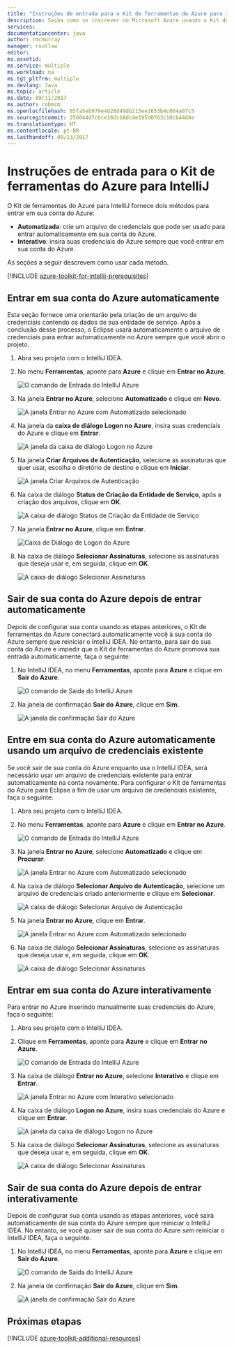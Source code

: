 ```yaml
---
title: "Instruções de entrada para o Kit de ferramentas do Azure para IntelliJ"
description: Saiba como se inscrever no Microsoft Azure usando o Kit de ferramentas do Azure para IntelliJ.
services: 
documentationcenter: java
author: rmcmurray
manager: routlaw
editor: 
ms.assetid: 
ms.service: multiple
ms.workload: na
ms.tgt_pltfrm: multiple
ms.devlang: Java
ms.topic: article
ms.date: 09/11/2017
ms.author: robmcm
ms.openlocfilehash: 85fa5eb979e4d28d49db215ee1653b4c064a87c5
ms.sourcegitcommit: 256044d7cbce16dcb8dc4e195d0f63c10cb44d4e
ms.translationtype: HT
ms.contentlocale: pt-BR
ms.lasthandoff: 09/13/2017
---
```

# <a name="sign-in-instructions-for-the-azure-toolkit-for-intellij"></a>Instruções de entrada para o Kit de ferramentas do Azure para IntelliJ

O Kit de ferramentas do Azure para IntelliJ fornece dois métodos para entrar em sua conta do Azure:

  * **Automatizada**: crie um arquivo de credenciais que pode ser usado para entrar automaticamente em sua conta do Azure.
  * **Interativo**: insira suas credenciais do Azure sempre que você entrar em sua conta do Azure.

As seções a seguir descrevem como usar cada método.

[!INCLUDE [azure-toolkit-for-intellij-prerequisites](../includes/azure-toolkit-for-intellij-prerequisites.md)]

## <a name="sign-in-to-your-azure-account-automatically"></a>Entrar em sua conta do Azure automaticamente

Esta seção fornece uma orientarão pela criação de um arquivo de credenciais contendo os dados de sua entidade de serviço. Após a conclusão desse processo, o Eclipse usará automaticamente o arquivo de credenciais para entrar automaticamente no Azure sempre que você abrir o projeto.

1. Abra seu projeto com o IntelliJ IDEA.

1. No menu **Ferramentas**, aponte para **Azure** e clique em **Entrar no Azure**.

   ![O comando de Entrada do IntelliJ Azure][A01]

1. Na janela **Entrar no Azure**, selecione **Automatizado** e clique em **Novo**.

   ![A janela Entrar no Azure com Automatizado selecionado][A02]

1. Na janela da **caixa de diálogo Logon no Azure**, insira suas credenciais do Azure e clique em **Entrar**.

   ![A janela da caixa de diálogo Logon no Azure][A03]

1. Na janela **Criar Arquivos de Autenticação**, selecione as assinaturas que quer usar, escolha o diretório de destino e clique em **Iniciar**.

   ![A janela Criar Arquivos de Autenticação][A04]

1. Na caixa de diálogo **Status de Criação da Entidade de Serviço**, após a criação dos arquivos, clique em **OK**.

   ![A caixa de diálogo Status de Criação da Entidade de Serviço][A05]

1. Na janela **Entrar no Azure**, clique em **Entrar**.

   ![Caixa de Diálogo de Logon do Azure][A06]

1. Na caixa de diálogo **Selecionar Assinaturas**, selecione as assinaturas que deseja usar e, em seguida, clique em **OK**.

   ![A caixa de diálogo Selecionar Assinaturas][A07]

## <a name="sign-out-of-your-azure-account-after-you-have-signed-in-automatically"></a>Sair de sua conta do Azure depois de entrar automaticamente

Depois de configurar sua conta usando as etapas anteriores, o Kit de ferramentas do Azure conectará automaticamente você à sua conta do Azure sempre que reiniciar o IntelliJ IDEA. No entanto, para sair de sua conta do Azure e impedir que o Kit de ferramentas do Azure promova sua entrada automaticamente, faça o seguinte:

1. No IntelliJ IDEA, no menu **Ferramentas**, aponte para **Azure** e clique em **Sair do Azure**.

   ![O comando de Saída do IntelliJ Azure][L01]

1. Na janela de confirmação **Sair do Azure**, clique em **Sim**.

   ![A janela de confirmação Sair do Azure][L03]

## <a name="sign-in-to-your-azure-account-automatically-by-using-an-existing-credentials-file"></a>Entre em sua conta do Azure automaticamente usando um arquivo de credenciais existente

Se você sair de sua conta do Azure enquanto usa o IntelliJ IDEA, será necessário usar um arquivo de credenciais existente para entrar automaticamente na conta novamente. Para configurar o Kit de ferramentas do Azure para Eclipse a fim de usar um arquivo de credenciais existente, faça o seguinte:

1. Abra seu projeto com o IntelliJ IDEA.

1. No menu **Ferramentas**, aponte para **Azure** e clique em **Entrar no Azure**.

   ![O comando de Entrada do IntelliJ Azure][A01]

1. Na janela **Entrar no Azure**, selecione **Automatizado** e clique em **Procurar**.

   ![A janela Entrar no Azure com Automatizado selecionado][A02]

1. Na caixa de diálogo **Selecionar Arquivo de Autenticação**, selecione um arquivo de credenciais criado anteriormente e clique em **Selecionar**.

   ![A caixa de diálogo Selecionar Arquivo de Autenticação][A08]

1. Na janela **Entrar no Azure**, clique em **Entrar**.

   ![A janela Entrar no Azure com Automatizado selecionado][A06]

1. Na caixa de diálogo **Selecionar Assinaturas**, selecione as assinaturas que deseja usar e, em seguida, clique em **OK**.

   ![A caixa de diálogo Selecionar Assinaturas][A07]

## <a name="sign-in-to-your-azure-account-interactively"></a>Entrar em sua conta do Azure interativamente

Para entrar no Azure inserindo manualmente suas credenciais do Azure, faça o seguinte:

1. Abra seu projeto com o IntelliJ IDEA.

1. Clique em **Ferramentas**, aponte para **Azure** e clique em **Entrar no Azure**.

   ![O comando de Entrada do IntelliJ Azure][I01]

1. Na caixa de diálogo **Entrar no Azure**, selecione **Interativo** e clique em **Entrar**.

   ![A janela Entrar no Azure com Interativo selecionado][I02]

1. Na caixa de diálogo **Logon no Azure**, insira suas credenciais do Azure e clique em **Entrar**.

   ![A janela da caixa de diálogo Logon no Azure][I03]

1. Na caixa de diálogo **Selecionar Assinaturas**, selecione as assinaturas que deseja usar e, em seguida, clique em **OK**.

   ![A caixa de diálogo Selecionar Assinaturas][I04]

## <a name="sign-out-of-your-azure-account-after-you-have-signed-in-interactively"></a>Sair de sua conta do Azure depois de entrar interativamente

Depois de configurar sua conta usando as etapas anteriores, você sairá automaticamente de sua conta do Azure sempre que reiniciar o IntelliJ IDEA. No entanto, se você quiser sair de sua conta do Azure *sem* reiniciar o IntelliJ IDEA, faça o seguinte.

1. No IntelliJ IDEA, no menu **Ferramentas**, aponte para **Azure** e clique em **Sair do Azure**.

   ![O comando de Saída do IntelliJ Azure][L01]

1. Na janela de confirmação **Sair do Azure**, clique em **Sim**.

   ![A janela de confirmação Sair do Azure][L02]

## <a name="next-steps"></a>Próximas etapas

[!INCLUDE [azure-toolkit-additional-resources](../includes/azure-toolkit-additional-resources.md)]

<!-- URL List -->

<!-- IMG List -->

[I01]: media/azure-toolkit-for-intellij-sign-in-instructions/I01.png
[I02]: media/azure-toolkit-for-intellij-sign-in-instructions/I02.png
[I03]: media/azure-toolkit-for-intellij-sign-in-instructions/I03.png
[I04]: media/azure-toolkit-for-intellij-sign-in-instructions/I04.png

[A01]: media/azure-toolkit-for-intellij-sign-in-instructions/A01.png
[A02]: media/azure-toolkit-for-intellij-sign-in-instructions/A02.png
[A03]: media/azure-toolkit-for-intellij-sign-in-instructions/A03.png
[A04]: media/azure-toolkit-for-intellij-sign-in-instructions/A04.png
[A05]: media/azure-toolkit-for-intellij-sign-in-instructions/A05.png
[A06]: media/azure-toolkit-for-intellij-sign-in-instructions/A06.png
[A07]: media/azure-toolkit-for-intellij-sign-in-instructions/A07.png
[A08]: media/azure-toolkit-for-intellij-sign-in-instructions/A08.png

[L01]: media/azure-toolkit-for-intellij-sign-in-instructions/L01.png
[L02]: media/azure-toolkit-for-intellij-sign-in-instructions/L02.png
[L03]: media/azure-toolkit-for-intellij-sign-in-instructions/L03.png
